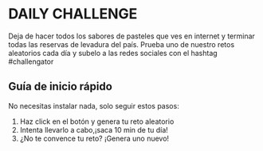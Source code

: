 # DAILY CHALLENGE

Deja de hacer todos los sabores de pasteles que ves en internet y terminar todas las reservas de levadura del país. Prueba uno de nuestro retos aleatorios cada día y subelo a las redes sociales con el hashtag #challengator

## Guía de inicio rápido

No necesitas instalar nada, solo seguir estos pasos:

1. Haz click en el botón y genera tu reto aleatorio
2. Intenta llevarlo a cabo,¡saca 10 min de tu día!
3. ¿No te convence tu reto? ¡Genera uno nuevo!
